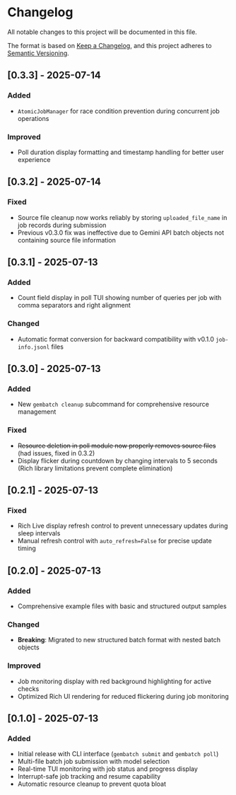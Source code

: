# Changelog

All notable changes to this project will be documented in this file.

The format is based on [Keep a Changelog](https://keepachangelog.com/en/1.0.0/),
and this project adheres to [Semantic Versioning](https://semver.org/spec/v2.0.0.html).

## [0.3.3] - 2025-07-14

### Added
- `AtomicJobManager` for race condition prevention during concurrent job operations

### Improved
- Poll duration display formatting and timestamp handling for better user experience

## [0.3.2] - 2025-07-14

### Fixed
- Source file cleanup now works reliably by storing `uploaded_file_name` in job records during submission
- Previous v0.3.0 fix was ineffective due to Gemini API batch objects not containing source file information

## [0.3.1] - 2025-07-13

### Added
- Count field display in poll TUI showing number of queries per job with comma separators and right alignment

### Changed
- Automatic format conversion for backward compatibility with v0.1.0 `job-info.jsonl` files

## [0.3.0] - 2025-07-13

### Added
- New `gembatch cleanup` subcommand for comprehensive resource management

### Fixed
- ~~Resource deletion in poll module now properly removes source files~~ (had issues, fixed in 0.3.2)
- Display flicker during countdown by changing intervals to 5 seconds (Rich library limitations prevent complete elimination)

## [0.2.1] - 2025-07-13

### Fixed
- Rich Live display refresh control to prevent unnecessary updates during sleep intervals
- Manual refresh control with `auto_refresh=False` for precise update timing

## [0.2.0] - 2025-07-13

### Added
- Comprehensive example files with basic and structured output samples

### Changed
- **Breaking**: Migrated to new structured batch format with nested batch objects

### Improved
- Job monitoring display with red background highlighting for active checks
- Optimized Rich UI rendering for reduced flickering during job monitoring

## [0.1.0] - 2025-07-13

### Added
- Initial release with CLI interface (`gembatch submit` and `gembatch poll`)
- Multi-file batch job submission with model selection
- Real-time TUI monitoring with job status and progress display
- Interrupt-safe job tracking and resume capability
- Automatic resource cleanup to prevent quota bloat
